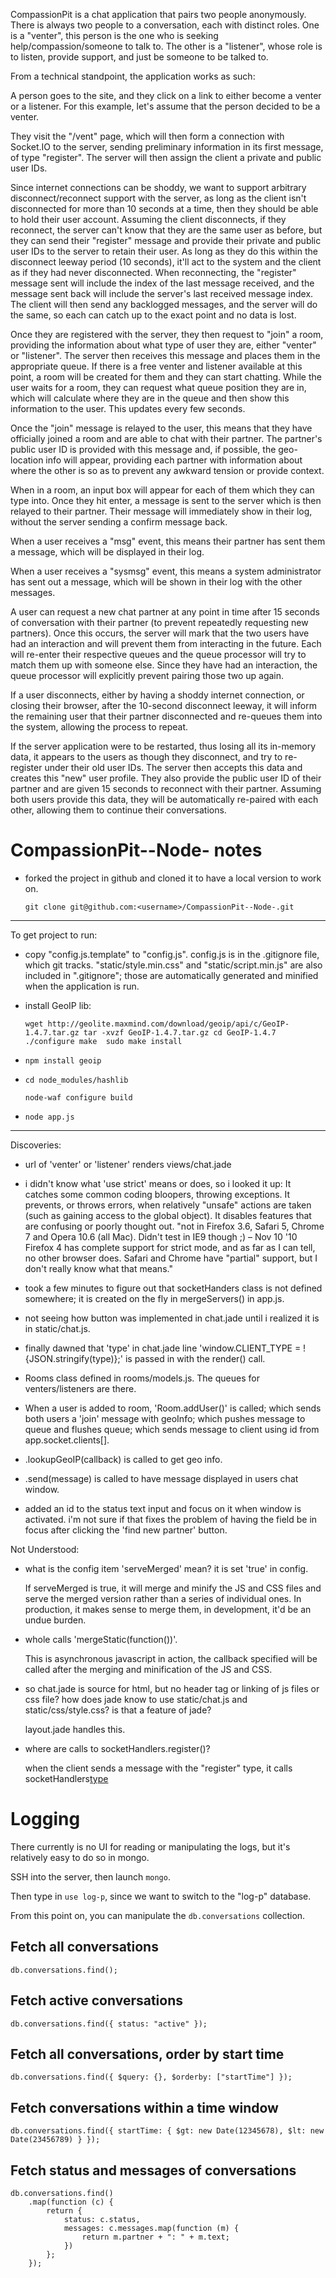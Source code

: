 CompassionPit is a chat application that pairs two people anonymously. There is always two people to a conversation, each with distinct roles. One is a "venter", this person is the one who is seeking help/compassion/someone to talk to. The other is a "listener", whose role is to listen, provide support, and just be someone to be talked to.

From a technical standpoint, the application works as such:

A person goes to the site, and they click on a link to either become a venter or a listener. For this example, let's assume that the person decided to be a venter.

They visit the "/vent" page, which will then form a connection with Socket.IO to the server, sending preliminary information in its first message, of type "register". The server will then assign the client a private and public user IDs.

Since internet connections can be shoddy, we want to support arbitrary disconnect/reconnect support with the server, as long as the client isn't disconnected for more than 10 seconds at a time, then they should be able to hold their user account. Assuming the client disconnects, if they reconnect, the server can't know that they are the same user as before, but they can send their "register" message and provide their private and public user IDs to the server to retain their user. As long as they do this within the disconnect leeway period (10 seconds), it'll act to the system and the client as if they had never disconnected. When reconnecting, the "register" message sent will include the index of the last message received, and the message sent back will include the server's last received message index. The client will then send any backlogged messages, and the server will do the same, so each can catch up to the exact point and no data is lost.

Once they are registered with the server, they then request to "join" a room, providing the information about what type of user they are, either "venter" or "listener". The server then receives this message and places them in the appropriate queue. If there is a free venter and listener available at this point, a room will be created for them and they can start chatting. While the user waits for a room, they can request what queue position they are in, which will calculate where they are in the queue and then show this information to the user. This updates every few seconds.

Once the "join" message is relayed to the user, this means that they have officially joined a room and are able to chat with their partner. The partner's public user ID is provided with this message and, if possible, the geo-location info will appear, providing each partner with information about where the other is so as to prevent any awkward tension or provide context.

When in a room, an input box will appear for each of them which they can type into. Once they hit enter, a message is sent to the server which is then relayed to their partner. Their message will immediately show in their log, without the server sending a confirm message back.

When a user receives a "msg" event, this means their partner has sent them a message, which will be displayed in their log.

When a user receives a "sysmsg" event, this means a system administrator has sent out a message, which will be shown in their log with the other messages.

A user can request a new chat partner at any point in time after 15 seconds of conversation with their partner (to prevent repeatedly requesting new partners). Once this occurs, the server will mark that the two users have had an interaction and will prevent them from interacting in the future. Each will re-enter their respective queues and the queue processor will try to match them up with someone else. Since they have had an interaction, the queue processor will explicitly prevent pairing those two up again.

If a user disconnects, either by having a shoddy internet connection, or closing their browser, after the 10-second disconnect leeway, it will inform the remaining user that their partner disconnected and re-queues them into the system, allowing the process to repeat.

If the server application were to be restarted, thus losing all its in-memory data, it appears to the users as though they disconnect, and try to re-register under their old user IDs. The server then accepts this data and creates this "new" user profile. They also provide the public user ID of their partner and are given 15 seconds to reconnect with their partner. Assuming both users provide this data, they will be automatically re-paired with each other, allowing them to continue their conversations.

CompassionPit--Node- notes
==========================
* forked the project in github and cloned it to have a local version to work on.

  `git clone git@github.com:<username>/CompassionPit--Node-.git`

--------
To get project to run:

* copy "config.js.template" to "config.js". config.js is in the .gitignore file, which git tracks. "static/style.min.css" and "static/script.min.js" are also included in ".gitignore"; those are automatically generated and minified when the application is run.

* install GeoIP lib:
  
  `wget http://geolite.maxmind.com/download/geoip/api/c/GeoIP-1.4.7.tar.gz
  tar -xvzf GeoIP-1.4.7.tar.gz
  cd GeoIP-1.4.7
  ./configure
  make 
  sudo make install`

* `npm install geoip`

* `cd node_modules/hashlib`
  
  `node-waf configure build`

* `node app.js`


--------

Discoveries:

* url of 'venter' or 'listener' renders views/chat.jade

* i didn't know what 'use strict' means or does, so i looked it up:
  It catches some common coding bloopers, throwing exceptions.
  It prevents, or throws errors, when relatively "unsafe" actions are taken 
    (such as gaining access to the global object).
  It disables features that are confusing or poorly thought out.
  "not in Firefox 3.6, Safari 5, Chrome 7 and Opera 10.6 (all Mac). 
  Didn't test in IE9 though ;) – Nov 10 '10	  
  Firefox 4 has complete support for strict mode, and as far as I can tell, no other browser does.
  Safari and Chrome have "partial" support, but I don't really know what that means."

* took a few minutes to figure out that socketHanders class is not defined somewhere;
  it is created on the fly in mergeServers() in app.js.
  
* not seeing how button was implemented in chat.jade until i realized it is in static/chat.js.

* finally dawned that 'type' in chat.jade line 'window.CLIENT_TYPE = !{JSON.stringify(type)};'
  is passed in with the render() call.
  
* Rooms class defined in rooms/models.js. The queues for venters/listeners are there.

* When a user is added to room, 'Room.addUser()' is called;
  which sends both users a 'join' message with geoInfo;
  which pushes message to queue and flushes queue;
  which sends message to client using id from app.socket.clients[].

* <User>.lookupGeoIP(callback) is called to get geo info.
* <User>.send(message) is called to have message displayed in users chat window.

* added an id to the status text input and focus on it when window is activated.
  i'm not sure if that fixes the problem of having the field be in focus after clicking the
  'find new partner' button.

 
Not Understood:

* what is the config item 'serveMerged' mean? it is set 'true' in config.
  
  If serveMerged is true, it will merge and minify the JS and CSS files and serve the merged version rather than a
  series of individual ones. In production, it makes sense to merge them, in development, it'd be an undue burden.
  
* whole calls 'mergeStatic(function())'.
  
  This is asynchronous javascript in action, the callback specified will be called after the merging and minification
  of the JS and CSS.

* so chat.jade is source for html, but no header tag or linking of js files or css file?
  how does jade know to use static/chat.js and static/css/style.css? is that a feature of jade?
  
  layout.jade handles this.
  
* where are calls to socketHandlers.register()?
  
  when the client sends a message with the "register" type, it calls socketHandlers[type](...)
  

Logging
=======

There currently is no UI for reading or manipulating the logs, but it's relatively easy to do so in mongo.

SSH into the server, then launch `mongo`.

Then type in `use log-p`, since we want to switch to the "log-p" database.

From this point on, you can manipulate the `db.conversations` collection.

Fetch all conversations
------------------------------

    db.conversations.find();

Fetch active conversations
------------------------------

    db.conversations.find({ status: "active" });

Fetch all conversations, order by start time
------------------------------

    db.conversations.find({ $query: {}, $orderby: ["startTime"] });
    
Fetch conversations within a time window
------------------------------

    db.conversations.find({ startTime: { $gt: new Date(12345678), $lt: new Date(23456789) } });

Fetch status and messages of conversations
------------------------------

    db.conversations.find()
        .map(function (c) {
            return {
                status: c.status,
                messages: c.messages.map(function (m) {
                    return m.partner + ": " + m.text;
                })
            };
        });
